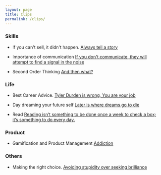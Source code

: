 ```yaml
---
layout: page
title: Clips
permalink: /clips/
---
```



### Skills
* If you can't sell, it didn't happen. [Always tell a story](https://twitter.com/cameronmoll/status/1192489653980418048)

* Importance of communication [If you don't communicate, they will attempt to find a signal in the noise](https://boz.com/articles/communication-is-the-job)

* Second Order Thinking [And then what?](https://fs.blog/2016/04/second-order-thinking/)


### Life
* Best Career Advice. [Tyler Durden is wrong, You are your job](https://moxie.org/blog/career-advice/)

* Day dreaming your future self [Later is where dreams go to die](https://twitter.com/ShaneAParrish/status/1222177920879341573)

* Read [Reading isn’t something to be done once a week to check a box; it’s something to do every day.](https://fs.blog/2013/09/finding-time-to-read/)

### Product
* Gamification and Product Management [Addiction ](https://medium.com/@anupgopinath/the-art-of-gamification-in-product-management-d903c949273d)


### Others
* Making the right choice. [Avoiding stupidity over seeking brilliance](https://twitter.com/ShaneAParrish/status/1176844639057436673)

